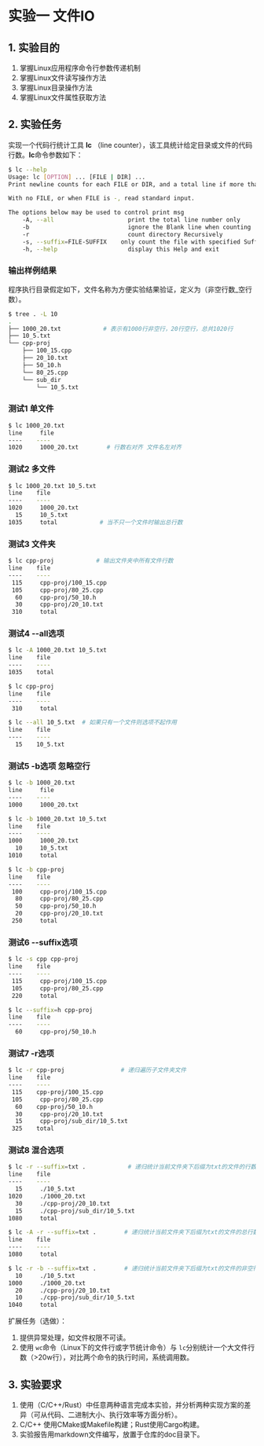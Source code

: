 # 实验一 文件IO

## 1. 实验目的

1. 掌握Linux应用程序命令行参数传递机制
2. 掌握Linux文件读写操作方法
3. 掌握Linux目录操作方法
4. 掌握Linux文件属性获取方法

## 2. 实验任务

实现一个代码行统计工具 **lc** （line counter），该工具统计给定目录或文件的代码行数。**lc**命令参数如下：

```bash
$ lc --help
Usage: lc [OPTION] ... [FILE | DIR] ...
Print newline counts for each FILE or DIR, and a total line if more than one FILE is specified.

With no FILE, or when FILE is -, read standard input.

The options below may be used to control print msg
    -A, --all                     print the total line number only
    -b                            ignore the Blank line when counting
    -r                            count directory Recursively
    -s, --suffix=FILE-SUFFIX    only count the file with specified Suffix
    -h, --help                    display this Help and exit
```

### 输出样例结果

程序执行目录假定如下，文件名称为方便实验结果验证，定义为（非空行数_空行数）。

```bash
$ tree . -L 10
.
├── 1000_20.txt            # 表示有1000行非空行，20行空行，总共1020行
├── 10_5.txt
└── cpp-proj
    ├── 100_15.cpp
    ├── 20_10.txt
    ├── 50_10.h
    └── 80_25.cpp
    └── sub_dir
        └── 10_5.txt
```

### 测试1   单文件

```bash
$ lc 1000_20.txt
line     file
----    ----
1020     1000_20.txt        # 行数右对齐 文件名左对齐
```

### 测试2 多文件

```bash
$ lc 1000_20.txt 10_5.txt
line    file
----    ----
1020     1000_20.txt
  15     10_5.txt
1035     total            # 当不只一个文件时输出总行数
```

### 测试3 文件夹

```bash
$ lc cpp-proj            # 输出文件夹中所有文件行数
line    file
----    ----
 115     cpp-proj/100_15.cpp
 105     cpp-proj/80_25.cpp
  60     cpp-proj/50_10.h
  30     cpp-proj/20_10.txt
 310     total
```

### 测试4  --all选项

```bash
$ lc -A 1000_20.txt 10_5.txt
line    file
----    ----
1035    total

$ lc cpp-proj
line    file
----    ----
 310     total

$ lc --all 10_5.txt  # 如果只有一个文件则选项不起作用
line    file
----    ----
  15    10_5.txt
```

### 测试5  -b选项 忽略空行

```bash
$ lc -b 1000_20.txt
line     file
----    ----
1000     1000_20.txt

$ lc -b 1000_20.txt 10_5.txt
line    file
----    ----
1000     1000_20.txt
  10     10_5.txt
1010     total

$ lc -b cpp-proj
line    file
----    ----
 100     cpp-proj/100_15.cpp
  80     cpp-proj/80_25.cpp
  50     cpp-proj/50_10.h
  20     cpp-proj/20_10.txt
 250     total
```

### 测试6 --suffix选项

```bash
$ lc -s cpp cpp-proj
line    file
----    ----
 115     cpp-proj/100_15.cpp
 105     cpp-proj/80_25.cpp
 220     total

$ lc --suffix=h cpp-proj
line    file
----    ----
  60     cpp-proj/50_10.h
```

### 测试7 -r选项

```bash
$ lc -r cpp-proj                # 递归遍历子文件夹文件
line    file
----    ----
 115    cpp-proj/100_15.cpp
 105     cpp-proj/80_25.cpp
  60    cpp-proj/50_10.h
  30     cpp-proj/20_10.txt
  15     cpp-proj/sub_dir/10_5.txt
 325    total
```

### 测试8 混合选项

```bash
$ lc -r --suffix=txt .            # 递归统计当前文件夹下后缀为txt的文件的行数
line    file
----    ----
  15     ./10_5.txt
1020     ./1000_20.txt
  30     ./cpp-proj/20_10.txt
  15     ./cpp-proj/sub_dir/10_5.txt
1080     total

$ lc -A -r --suffix=txt .        # 递归统计当前文件夹下后缀为txt的文件的总行数
line    file
----    ----
1080     total

$ lc -r -b --suffix=txt .        # 递归统计当前文件夹下后缀为txt的文件的非空行数
  10     ./10_5.txt
1000     ./1000_20.txt
  20     ./cpp-proj/20_10.txt
  10     ./cpp-proj/sub_dir/10_5.txt
1040     total
```

扩展任务（选做）：

1. 提供异常处理，如文件权限不可读。
2. 使用 `wc`命令（Linux下的文件行或字节统计命令）与 `lc`分别统计一个大文件行数（>20w行），对比两个命令的执行时间，系统调用数。

## 3. 实验要求

1. 使用（C/C++/Rust）中任意两种语言完成本实验，并分析两种实现方案的差异（可从代码、二进制大小、执行效率等方面分析）。
2. C/C++ 使用CMake或Makefile构建；Rust使用Cargo构建。
3. 实验报告用markdown文件编写，放置于仓库的doc目录下。
